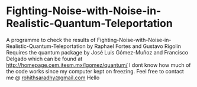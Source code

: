 ﻿# Fighting-Noise-with-Noise-in-Realistic-Quantum-Teleportation
A programme to check the results of Fighting-Noise-with-Noise-in-Realistic-Quantum-Teleportation by Raphael Fortes and Gustavo Rigolin
Requires the quantum package by José Luis Gómez-Muñoz and Francisco Delgado which can be found at http://homepage.cem.itesm.mx/lgomez/quantum/
I dont know how much of the code works since my computer kept on freezing. Feel free to contact me @ rohithsaradhy@gmail.com
Hello